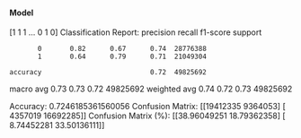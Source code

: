 #### Model
[1 1 1 ... 0 1 0]
Classification Report:
              precision    recall  f1-score   support

           0       0.82      0.67      0.74  28776388
           1       0.64      0.79      0.71  21049304

    accuracy                           0.72  49825692
   macro avg       0.73      0.73      0.72  49825692
weighted avg       0.74      0.72      0.73  49825692

Accuracy: 0.7246185361560056
Confusion Matrix:
[[19412335  9364053]
 [ 4357019 16692285]]
Confusion Matrix (%):
[[38.96049251 18.79362358]
 [ 8.74452281 33.50136111]]
